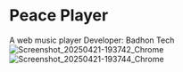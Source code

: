 # Peace Player
A web music player
Developer: Badhon Tech
![Screenshot_20250421-193742_Chrome](https://github.com/user-attachments/assets/85cf9606-7706-4d3d-9ed4-036d6706561d)
![Screenshot_20250421-193744_Chrome](https://github.com/user-attachments/assets/c776cd18-209d-456b-bc49-83ba6146274a)
